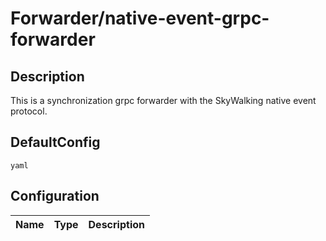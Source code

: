 # Forwarder/native-event-grpc-forwarder
## Description
This is a synchronization grpc forwarder with the SkyWalking native event protocol.
## DefaultConfig
```yaml```
## Configuration
|Name|Type|Description|
|----|----|-----------|

